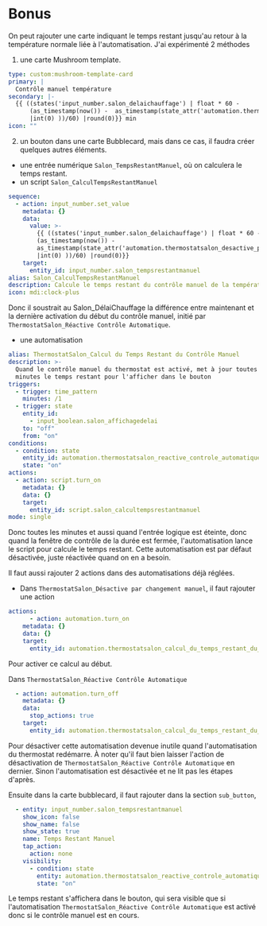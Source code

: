 # Bonus


On peut rajouter une carte  indiquant le temps restant jusqu'au retour à la température normale liée à l'automatisation.
J'ai expérimenté 2 méthodes 
1. une carte Mushroom template.
```yaml
type: custom:mushroom-template-card
primary: |
  Contrôle manuel température
secondary: |-
  {{ ((states('input_number.salon_delaichauffage') | float * 60 -
      (as_timestamp(now()) -  as_timestamp(state_attr('automation.thermostatsalon_desactive_par_changement_manuel','last_triggered'))
      |int(0) ))/60) |round(0)}} min
icon: ""
```

2. un bouton dans une carte Bubblecard, mais dans ce cas, il faudra créer quelques autres éléments.

- une entrée numérique `Salon_TempsRestantManuel`, où on calculera le temps restant.
- un script `Salon_CalculTempsRestantManuel` 
```yaml
sequence:
  - action: input_number.set_value
    metadata: {}
    data:
      value: >-
        {{ ((states('input_number.salon_delaichauffage') | float * 60 -
        (as_timestamp(now()) -
        as_timestamp(state_attr('automation.thermostatsalon_desactive_par_changement_manuel','last_triggered'))
        |int(0) ))/60) |round(0)}}
    target:
      entity_id: input_number.salon_tempsrestantmanuel
alias: Salon_CalculTempsRestantManuel
description: Calcule le temps restant du contrôle manuel de la température du salon
icon: mdi:clock-plus
```
Donc il soustrait au Salon_DélaiChauffage la différence entre maintenant et la dernière activation du début du contrôle manuel, initié par `ThermostatSalon_Réactive Contrôle Automatique`. 
- une automatisation 
```yaml
alias: ThermostatSalon_Calcul du Temps Restant du Contrôle Manuel
description: >-
  Quand le contrôle manuel du thermostat est activé, met à jour toutes les
  minutes le temps restant pour l'afficher dans le bouton
triggers:
  - trigger: time_pattern
    minutes: /1
  - trigger: state
    entity_id:
      - input_boolean.salon_affichagedelai
    to: "off"
    from: "on"
conditions:
  - condition: state
    entity_id: automation.thermostatsalon_reactive_controle_automatique
    state: "on"
actions:
  - action: script.turn_on
    metadata: {}
    data: {}
    target:
      entity_id: script.salon_calcultempsrestantmanuel
mode: single
```
Donc toutes les minutes et aussi quand l'entrée logique est éteinte, donc quand la fenêtre de contrôle de la durée est fermée, l'automatisation lance le script pour calcule le temps restant.
Cette automatisation est par défaut désactivée, juste réactivée quand on en a besoin.

Il faut aussi rajouter 2 actions dans des automatisations déjà réglées.

- Dans `ThermostatSalon_Désactive par changement manuel`, il faut rajouter une action
```yaml
actions:
	  - action: automation.turn_on
    metadata: {}
    data: {}
    target:
      entity_id: automation.thermostatsalon_calcul_du_temps_restant_du_controle_manuel
```	  
Pour activer ce calcul au début.

Dans `ThermostatSalon_Réactive Contrôle Automatique`
```yaml
  - action: automation.turn_off
    metadata: {}
    data:
      stop_actions: true
    target:
      entity_id: automation.thermostatsalon_calcul_du_temps_restant_du_controle_manuel
```
Pour désactiver cette automatisation devenue inutile quand l'automatisation du thermostat redémarre.
À noter qu'il faut bien laisser l'action de désactivation de `ThermostatSalon_Réactive Contrôle Automatique` en dernier. Sinon l'automatisation est désactivée et ne lit pas les étapes d'après.

Ensuite dans la carte bubblecard, il faut rajouter dans la section `sub_button`,
```yaml
  - entity: input_number.salon_tempsrestantmanuel
    show_icon: false
    show_name: false
    show_state: true
    name: Temps Restant Manuel
    tap_action:
      action: none
    visibility:
      - condition: state
        entity: automation.thermostatsalon_reactive_controle_automatique
        state: "on"
``` 
Le temps restant s'affichera dans le bouton, qui sera visible que si l'automatisation `ThermostatSalon_Réactive Contrôle Automatique` est activé donc si le contrôle manuel est en cours.



